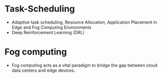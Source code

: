 <!-- Start Date: 1404-05-06 -->

# Task-Scheduling
- Adaptive task scheduling, Resource Allocation, Application Placement in Edge and Fog Computing Environments
- Deep Reinforcement Learning (DRL)

# Fog computing
- Fog computing acts as a vital paradigm to bridge the gap between cloud data centers and edge devices.

